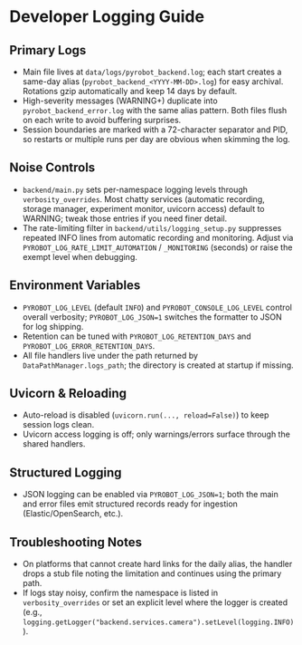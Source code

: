 # Developer Logging Guide

## Primary Logs
- Main file lives at `data/logs/pyrobot_backend.log`; each start creates a same-day alias (`pyrobot_backend_<YYYY-MM-DD>.log`) for easy archival. Rotations gzip automatically and keep 14 days by default.
- High-severity messages (WARNING+) duplicate into `pyrobot_backend_error.log` with the same alias pattern. Both files flush on each write to avoid buffering surprises.
- Session boundaries are marked with a 72-character separator and PID, so restarts or multiple runs per day are obvious when skimming the log.

## Noise Controls
- `backend/main.py` sets per-namespace logging levels through `verbosity_overrides`. Most chatty services (automatic recording, storage manager, experiment monitor, uvicorn access) default to WARNING; tweak those entries if you need finer detail.
- The rate-limiting filter in `backend/utils/logging_setup.py` suppresses repeated INFO lines from automatic recording and monitoring. Adjust via `PYROBOT_LOG_RATE_LIMIT_AUTOMATION` / `_MONITORING` (seconds) or raise the exempt level when debugging.

## Environment Variables
- `PYROBOT_LOG_LEVEL` (default `INFO`) and `PYROBOT_CONSOLE_LOG_LEVEL` control overall verbosity; `PYROBOT_LOG_JSON=1` switches the formatter to JSON for log shipping.
- Retention can be tuned with `PYROBOT_LOG_RETENTION_DAYS` and `PYROBOT_LOG_ERROR_RETENTION_DAYS`.
- All file handlers live under the path returned by `DataPathManager.logs_path`; the directory is created at startup if missing.

## Uvicorn & Reloading
- Auto-reload is disabled (`uvicorn.run(..., reload=False)`) to keep session logs clean.
- Uvicorn access logging is off; only warnings/errors surface through the shared handlers.

## Structured Logging
- JSON logging can be enabled via `PYROBOT_LOG_JSON=1`; both the main and error files emit structured records ready for ingestion (Elastic/OpenSearch, etc.).

## Troubleshooting Notes
- On platforms that cannot create hard links for the daily alias, the handler drops a stub file noting the limitation and continues using the primary path.
- If logs stay noisy, confirm the namespace is listed in `verbosity_overrides` or set an explicit level where the logger is created (e.g., `logging.getLogger("backend.services.camera").setLevel(logging.INFO)`).
